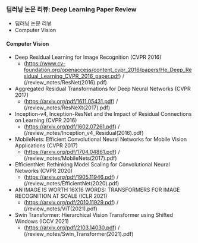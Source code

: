### 딥러닝 논문 리뷰: Deep Learning Paper Review

* 딥러닝 논문 리뷰
* Computer Vision

#### Computer Vision
* Deep Residual Learning for Image Recognition (CVPR 2016)
  * <Original Paper>(https://www.cv-foundation.org/openaccess/content_cvpr_2016/papers/He_Deep_Residual_Learning_CVPR_2016_paper.pdf) / <Summary PDF>(/review_notes/ResNet(2016).pdf)
* Aggregated Residual Transformations for Deep Neural Networks (CVPR 2017)
  * <Original Paper>(https://arxiv.org/pdf/1611.05431.pdf) / <Summary PDF>(/review_notes/ResNeXt(2017).pdf)
* Inception-v4, Inception-ResNet and the Impact of Residual Connections on Learning (CVPR 2016)
  * <Original Paper>(https://arxiv.org/pdf/1602.07261.pdf) / <Summary PDF>(/review_notes/Inception_v4_Residual(2016).pdf)
* MobileNets: Efficient Convolutional Neural Networks for Mobile Vision Applications (CVPR 2017)
  * <Original Paper>(https://arxiv.org/pdf/1704.04861.pdf) / <Summary PDF>(/review_notes/MobileNets(2017).pdf)
* EfficientNet: Rethinking Model Scaling for Convolutional Neural Networks (CVPR 2020)
  * <Original Paper>(https://arxiv.org/pdf/1905.11946.pdf) / <Summary PDF>(/review_notes/EfficientNet(2020).pdf)
* AN IMAGE IS WORTH 16X16 WORDS: TRANSFORMERS FOR IMAGE RECOGNITION AT SCALE (ICLR 2021)
  * <Original Paper>(https://arxiv.org/pdf/2010.11929.pdf) / <Summary PDF>(/review_notes/ViT(2021).pdf)
* Swin Transformer: Hierarchical Vision Transformer using Shifted Windows (ICCV 2021)
  * <Original Paper>(https://arxiv.org/pdf/2103.14030.pdf) / <Summary PDF>(/review_notes/Swin_Transformer(2021).pdf)

